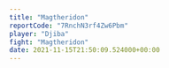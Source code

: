 ```yaml
---
title: "Magtheridon"
reportCode: "7RnchN3rf4Zw6Pbm"
player: "Djiba"
fight: "Magtheridon"
date: 2021-11-15T21:50:09.524000+00:00
---
```

